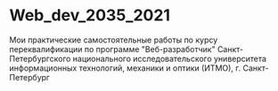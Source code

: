 # Web_dev_2035_2021
Мои практические самостоятельные работы по курсу переквалификации по программе "Веб-разработчик" Санкт-Петербургского национального исследовательского университета информационных технологий, механики и оптики (ИТМО), г. Санкт-Петербург 
